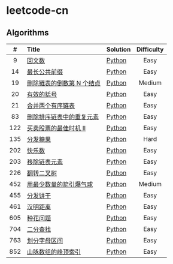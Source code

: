 # leetcode-cn

## Algorithms

|   #   | Title                                                                                                  | Solution                                                                                | Difficulty |
| :---: | :----------------------------------------------------------------------------------------------------- | :-------------------------------------------------------------------------------------- | :--------: |
|   9   | [回文数](https://leetcode-cn.com/problems/palindrome-number/)                                          | [Python](Solutions/Algorithms/Python/Difficulty/Easy/9.回文数.py)                       |    Easy    |
|  14   | [最长公共前缀](https://leetcode-cn.com/problems/longest-common-prefix/)                                | [Python](Solutions/Algorithms/Python/Difficulty/Easy/14.最长公共前缀.py)                |    Easy    |
|  19   | [删除链表的倒数第 N 个结点](https://leetcode-cn.com/problems/remove-nth-node-from-end-of-list/)        | [Python](Solutions/Algorithms/Python/Difficulty/Medium/19.删除链表的倒数第-n-个结点.py) |   Medium   |
|  20   | [有效的括号](https://leetcode-cn.com/problems/valid-parentheses/)                                      | [Python](Solutions/Algorithms/Python/Difficulty/Easy/20.有效的括号.py)                  |    Easy    |
|  21   | [合并两个有序链表](https://leetcode-cn.com/problems/merge-two-sorted-lists/)                           | [Python](Solutions/Algorithms/Python/Difficulty/Easy/21.合并两个有序链表.py)            |    Easy    |
|  83   | [删除排序链表中的重复元素](https://leetcode-cn.com/problems/remove-duplicates-from-sorted-list/)       | [Python](Solutions/Algorithms/Python/Difficulty/Easy/83.删除排序链表中的重复元素.py)    |    Easy    |
|  122  | [买卖股票的最佳时机 II](https://leetcode-cn.com/problems/best-time-to-buy-and-sell-stock-ii/)          | [Python](Solutions/Algorithms/Python/Difficulty/Easy/122.买卖股票的最佳时机-ii.py)      |    Easy    |
|  135  | [分发糖果](https://leetcode-cn.com/problems/candy/)                                                    | [Python](Solutions/Algorithms/Python/Difficulty/Hard/135.分发糖果.py)                   |    Hard    |
|  202  | [快乐数](https://leetcode-cn.com/problems/happy-number/)                                               | [Python](Solutions/Algorithms/Python/Difficulty/Easy/202.快乐数.py)                     |    Easy    |
|  203  | [移除链表元素](https://leetcode-cn.com/problems/remove-linked-list-elements/)                          | [Python](Solutions/Algorithms/Python/Difficulty/Easy/203.移除链表元素.py)               |    Easy    |
|  226  | [翻转二叉树](https://leetcode-cn.com/problems/invert-binary-tree/)                                     | [Python](Solutions/Algorithms/Python/Difficulty/Easy/226.翻转二叉树.py)                 |    Easy    |
|  452  | [用最少数量的箭引爆气球](https://leetcode-cn.com/problems/minimum-number-of-arrows-to-burst-balloons/) | [Python](Solutions/Algorithms/Python/Difficulty/Medium/452.用最少数量的箭引爆气球.py)   |   Medium   |
|  455  | [分发饼干](https://leetcode-cn.com/problems/assign-cookies/)                                           | [Python](Solutions/Algorithms/Python/Difficulty/Easy/455.分发饼干.py)                   |    Easy    |
|  461  | [汉明距离](https://leetcode-cn.com/problems/hamming-distance/)                                         | [Python](Solutions/Algorithms/Python/Difficulty/Easy/461.汉明距离.py)                   |    Easy    |
|  605  | [种花问题](https://leetcode-cn.com/problems/can-place-flowers/)                                        | [Python](Solutions/Algorithms/Python/Difficulty/Easy/605.种花问题.py)                   |    Easy    |
|  704  | [二分查找](https://leetcode-cn.com/problems/binary-search/)                                            | [Python](Solutions/Algorithms/Python/Difficulty/Easy/704.二分查找.py)                   |    Easy    |
|  763  | [划分字母区间](https://leetcode-cn.com/problems/partition-labels/)                                     | [Python](Solutions/Algorithms/Python/Difficulty/Medium/763.划分字母区间.py)             |    Easy    |
|  852  | [山脉数组的峰顶索引](https://leetcode-cn.com/problems/peak-index-in-a-mountain-array/)                 | [Python](Solutions/Algorithms/Python/Difficulty/Easy/852.山脉数组的峰顶索引.py)         |    Easy    |
